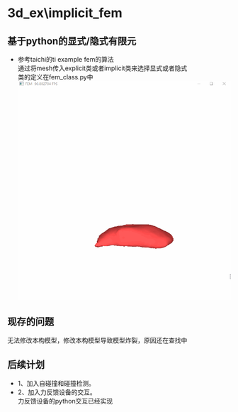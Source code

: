 # 3d_ex\implicit_fem

## 基于python的显式/隐式有限元
* 参考taichi的ti example fem的算法  
通过将mesh传入explicit类或者implicit类来选择显式或者隐式  
类的定义在fem_class.py中  
![image](https://github.com/LMeteorYu0330/3d_implicit_fem/blob/master/images/1.gif)
## 现存的问题
无法修改本构模型，修改本构模型导致模型炸裂，原因还在查找中

## 后续计划
* 1、加入自碰撞和碰撞检测。
* 2、加入力反馈设备的交互。  
力反馈设备的python交互已经实现
